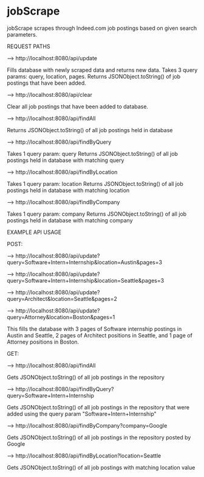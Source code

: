 # jobScrape

jobScrape scrapes through Indeed.com job postings based on given search parameters.


REQUEST PATHS

--> http://localhost:8080/api/update

Fills database with newly scraped data and returns new data.
Takes 3 query params: query, location, pages.
Returns JSONObject.toString() of job postings that have been added.



--> http://localhost:8080/api/clear

Clear all job postings that have been added to database.



--> http://localhost:8080/api/findAll

Returns JSONObject.toString() of all job postings held in database



--> http://localhost:8080/api/findByQuery

Takes 1 query param: query
Returns JSONObject.toString() of all job postings held in database with matching query



--> http://localhost:8080/api/findByLocation

Takes 1 query param: location
Returns JSONObject.toString() of all job postings held in database with matching location



--> http://localhost:8080/api/findByCompany

Takes 1 query param: company
Returns JSONObject.toString() of all job postings held in database with matching company




EXAMPLE API USAGE


POST:

--> http://localhost:8080/api/update?query=Software+Intern+Internship&location=Austin&pages=3

--> http://localhost:8080/api/update?query=Software+Intern+Internship&location=Seattle&pages=3

--> http://localhost:8080/api/update?query=Architect&location=Seattle&pages=2

--> http://localhost:8080/api/update?query=Attorney&location=Boston&pages=1

This fills the database with 3 pages of Software internship postings in Austin and Seattle, 2 pages of Architect positions in Seattle, and 1 page of Attorney positions in Boston.


GET:

--> http://localhost:8080/api/findAll

Gets JSONObject.toString() of all job postings in the repository



--> http://localhost:8080/api/findByQuery?query=Software+Intern+Internship

Gets JSONObject.toString() of all job postings in the repository that were added using the query param "Software+Intern+Internship"



--> http://localhost:8080/api/findByCompany?company=Google

Gets JSONObject.toString() of all job postings in the repository posted by Google



--> http://localhost:8080/api/findByLocation?location=Seattle

Gets JSONObject.toString() of all job postings with matching location value


